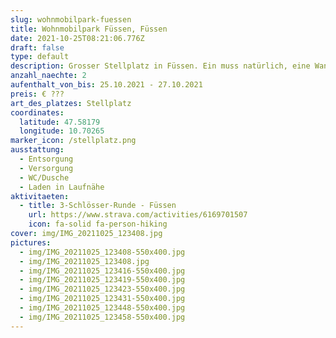 ```yaml
---
slug: wohnmobilpark-fuessen
title: Wohnmobilpark Füssen, Füssen
date: 2021-10-25T08:21:06.776Z
draft: false
type: default
description: Grosser Stellplatz in Füssen. Ein muss natürlich, eine Wanderung zum Schloss Neu Schwanenstein.
anzahl_naechte: 2
aufenthalt_von_bis: 25.10.2021 - 27.10.2021
preis: € ???
art_des_platzes: Stellplatz
coordinates:
  latitude: 47.58179
  longitude: 10.70265
marker_icon: /stellplatz.png
ausstattung:
  - Entsorgung
  - Versorgung
  - WC/Dusche
  - Laden in Laufnähe
aktivitaeten:
  - title: 3-Schlösser-Runde - Füssen
    url: https://www.strava.com/activities/6169701507
    icon: fa-solid fa-person-hiking
cover: img/IMG_20211025_123408.jpg
pictures:
  - img/IMG_20211025_123408-550x400.jpg
  - img/IMG_20211025_123408.jpg
  - img/IMG_20211025_123416-550x400.jpg
  - img/IMG_20211025_123419-550x400.jpg
  - img/IMG_20211025_123423-550x400.jpg
  - img/IMG_20211025_123431-550x400.jpg
  - img/IMG_20211025_123448-550x400.jpg
  - img/IMG_20211025_123458-550x400.jpg
---
```


